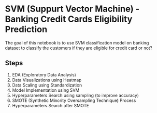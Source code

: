 # SVM (Suppurt Vector Machine) - Banking Credit Cards Eligibility Prediction

The goal of this notebook is to use SVM classification model on banking dataset to classify the customers if they are eligible for credit card or not?

## Steps

1. EDA (Exploratory Data Analysis)
2. Data Visualizations using Heatmap
3. Data Scaling using Standardization
4. Model Implementation using SVM
5. Hyperparameters Search using sampling (to improve accuracy)
6. SMOTE (Synthetic Minority Oversampling Technique) Process
7. Hyperparameters Search after SMOTE
